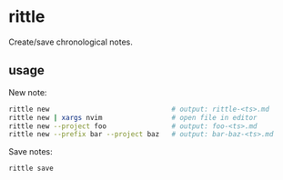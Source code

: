 # rittle

Create/save chronological notes.

## usage

New note:
```bash
rittle new                              # output: rittle-<ts>.md
rittle new | xargs nvim                 # open file in editor
rittle new --project foo                # output: foo-<ts>.md
rittle new --prefix bar --project baz   # output: bar-baz-<ts>.md
```

Save notes:
```bash
rittle save
```

